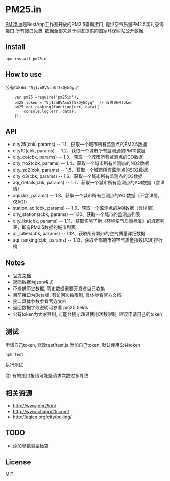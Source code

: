 PM25.in
=======

[PM25.in](http://www.pm25.in/)是BestApp工作室开放的PM2.5查询接口, 提供空气质量PM2.5实时查询接口
所有接口免费. 数据全部来源于网友提供的国家环保网站公开数据.



## Install

    npm install pm25in

## How to use
公有token: `"5j1znBVAsnSf5xQyNQyq"` 

```
    var pm25 =require('pm25in');
    pm25.token = "5j1znBVAsnSf5xQyNQyq"  // 设置访问token
    pm25.aqi_ranking(function(err, data){
        console.log(err, data);
    });
```


## API

* city25(cbk, params) -- 1.1、获取一个城市所有监测点的PM2.5数据
* city10(cbk, params) -- 1.2、获取一个城市所有监测点的PM10数据
* city_co(cbk, params) -- 1.3、获取一个城市所有监测点的CO数据
* city_no2(cbk, params) -- 1.4、获取一个城市所有监测点的NO2数据
* city_so2(cbk, params) -- 1.5、获取一个城市所有监测点的SO2数据 
* city_o3(cbk, params) -- 1.6、获取一个城市所有监测点的O3数据
* aqi_details(cbk, params) -- 1.7、获取一个城市所有监测点的AQI数据（含详情）
* aqi(cbk, params) -- 1.8、获取一个城市所有监测点的AQI数据（不含详情，仅AQI）
* station_aqi(cbk, params) -- 1.9、获取一个监测点的AQI数据（含详情）
* city_stations(cbk, params) -- 1.10、获取一个城市的监测点列表
* city_list(cbk, params) -- 1.11、获取实施了新《环境空气质量标准》的城市列表，即有PM2.5数据的城市列表
* all_cities(cbk, params) -- 1.12、获取所有城市的空气质量详细数据
* aqi_ranking(cbk, params) -- 1.13、获取全部城市的空气质量指数(AQI)排行榜

## Notes

* [官方文档](http://www.pm25.in/api_doc)
* 返回数据为json格式
* 不提供历史数据, 历史数据需要开发者自己收集
* 目前接口为Beta版, 有访问次数限制, 具体参看官方文档
* 接口具体参数参看官方文档
* 返回数据字段说明可参看 pm25.fields
* 公有token为大家共用, 可能会提示超过使用次数限制, 建议申请自己的token

## 测试
申请自己token, 修改test/test.js 添加自己token, 默认使用公共token
    
    npm test

执行测试

注: 有的接口报错可能是请求次数过多导致


## 相关资源

* http://www.pm25.in/
* http://www.chapm25.com/
* http://aqicn.org/city/beijing/

## TODO

* 添加参数类型检查


## License
MIT
